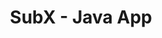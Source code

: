 ---
title: 'SubX - Java App'
layout: post
external_url: 'https://mhmoodlan.github.io/SubX/'
external_site: github
---